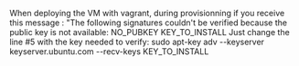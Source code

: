 When deploying the VM with vagrant, during provisionning if you receive this message :
"The following signatures couldn't be verified because the public key is not available: NO_PUBKEY KEY_TO_INSTALL
Just change the line #5 with the key needed to verify: sudo apt-key adv --keyserver keyserver.ubuntu.com --recv-keys KEY_TO_INSTALL